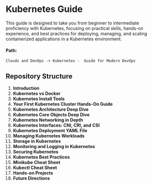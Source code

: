 # **Kubernetes Guide**

This guide is designed to take you from beginner to intermediate proficiency with Kubernetes, focusing on practical skills, hands-on experience, and best practices for deploying, managing, and scaling containerized applications in a Kubernetes environment.

#### **Path:**
```Clouds and DevOps -> Kubernetes -  Guide for Modern DevOps```

## **Repository Structure**
1. **Introduction**
2. **Kubernetes vs Docker**
3. **Kubernetes Install Tools**
4. **Your First Kubernetes Cluster Hands-On Guide**
5. **Kubernetes Architecture Deep Dive**
6. **Kubernetes Core Objects Deep Dive**
7. **Kubernetes Networking in Depth**
8. **Kubernetes Interfaces: CNI, CRI, and CSI**
9. **Kubernetes Deployment YAML File**
10. **Managing Kubernetes Workloads**
11. **Storage in Kubernetes**
12. **Monitoring and Logging in Kubernetes**
13. **Securing Kubernetes**
14. **Kubernetes Best Practices**
15. **Minikube Cheat Sheet**
16. **Kubectl Cheat Sheet**
17. **Hands-on Projects**
18. **Future Directions**
